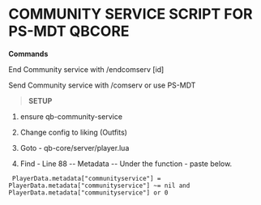 # COMMUNITY SERVICE SCRIPT FOR PS-MDT QBCORE

**Commands**

End Community service with /endcomserv [id]

Send Community service with /comserv or use PS-MDT

> **SETUP**

1. ensure qb-community-service

2. Change config to liking (Outfits)

3. Goto - qb-core/server/player.lua

4. Find - Line 88 -- Metadata -- Under the function - paste below. 

```
 PlayerData.metadata["communityservice"] = PlayerData.metadata["communityservice"] ~= nil and PlayerData.metadata["communityservice"] or 0

```
